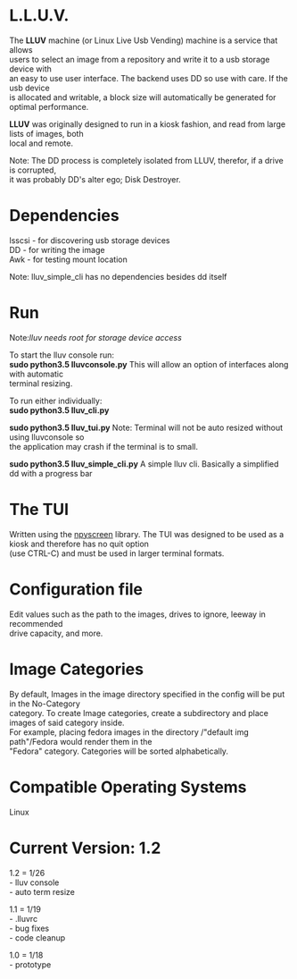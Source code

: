 # L.L.U.V.
The **LLUV** machine (or Linux Live Usb Vending) machine is a service that allows <br />
users to select an image from a repository and write it to a usb storage device with <br />
an easy to use user interface. The backend uses DD so use with care. If the usb device <br />
is allocated and writable, a block size will automatically be generated for  <br />
optimal performance.

**LLUV** was originally designed to run in a kiosk fashion, and read from large lists of images, both <br />
local and remote.<br />

Note: The DD process is completely isolated from LLUV, therefor, if a drive is corrupted, <br />
it was probably DD's alter ego; Disk Destroyer.

# Dependencies
lsscsi - for discovering usb storage devices <br />
DD - for writing the image <br />
Awk - for testing mount location <br />

Note: lluv_simple_cli has no dependencies besides dd itself

# Run
Note:_lluv needs root for storage device access_ <br />

To start the lluv console run:<br />
**sudo python3.5 lluvconsole.py**  This will allow an option of interfaces along with automatic<br />
terminal resizing. <br />

To run either individually: <br />
**sudo python3.5 lluv_cli.py**  <br />

**sudo python3.5 lluv_tui.py** Note: Terminal will not be auto resized without using lluvconsole so<br />
the application may crash if the terminal is to small.<br />

**sudo python3.5 lluv_simple_cli.py** A simple lluv cli. Basically a simplified dd with a progress bar <br />

# The TUI
Written using the [npyscreen](https://github.com/pfalcon-mirrors/npyscreen "npyscreen") library.
The TUI was designed to be used as a kiosk and therefore has no quit option <br />
(use CTRL-C) and must be used in larger terminal formats.

# Configuration file
Edit values such as the path to the images, drives to ignore, leeway in recommended <br />
drive capacity, and more.

# Image Categories
By default, Images in the image directory specified in the config will be put in the No-Category <br />
category. To create Image categories, create a subdirectory and place images of said category inside. <br />
For example, placing fedora images in the directory /"default img path"/Fedora would render them in the <br />
"Fedora" category. Categories will be sorted alphabetically.

# Compatible Operating Systems
Linux

# Current Version: 1.2
1.2 = 1/26<br />
    - lluv console <br />
    - auto term resize <br />

1.1 = 1/19<br />
    - .lluvrc<br />
    - bug fixes<br />
    - code cleanup<br />

1.0 = 1/18<br />
    - prototype<br />
